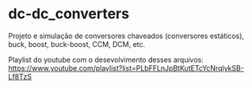 # dc-dc_converters
Projeto e simulação de conversores chaveados (conversores estáticos), buck, boost, buck-boost, CCM, DCM, etc.

Playlist do youtube com o desevolvimento desses arquivos: https://www.youtube.com/playlist?list=PLbFFLnJpBtKutETcYcNrqlykSB-Lf8TzS
